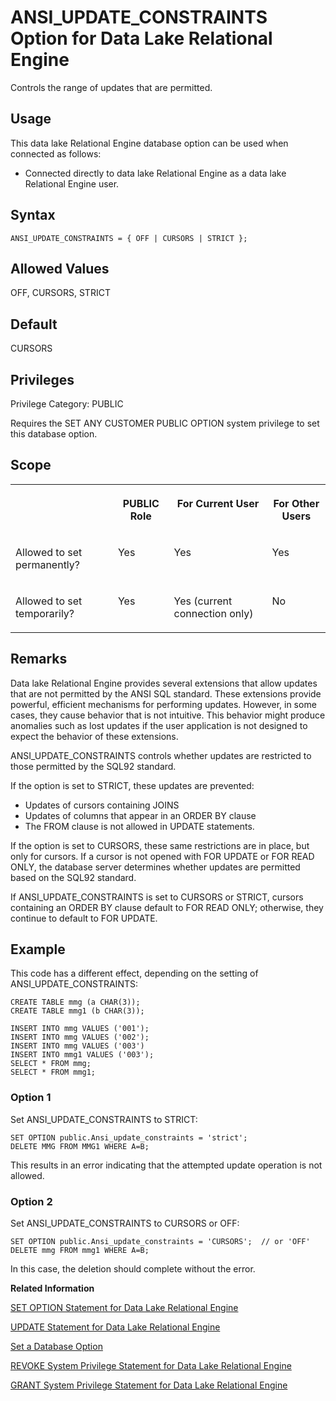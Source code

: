 <!-- loioa62d1d0684f21015aea99796080bc84e -->

# ANSI\_UPDATE\_CONSTRAINTS Option for Data Lake Relational Engine

Controls the range of updates that are permitted.



<a name="loioa62d1d0684f21015aea99796080bc84e__section_d3p_24q_znb"/>

## Usage

This data lake Relational Engine database option can be used when connected as follows:

-   Connected directly to data lake Relational Engine as a data lake Relational Engine user.



<a name="loioa62d1d0684f21015aea99796080bc84e__section_u1n_l5b_qkb"/>

## Syntax

```
ANSI_UPDATE_CONSTRAINTS = { OFF | CURSORS | STRICT };
```



<a name="loioa62d1d0684f21015aea99796080bc84e__iq_refso_344"/>

## Allowed Values

OFF, CURSORS, STRICT



<a name="loioa62d1d0684f21015aea99796080bc84e__iq_refso_345"/>

## Default

CURSORS



<a name="loioa62d1d0684f21015aea99796080bc84e__section_k3c_gxb_3qb"/>

## Privileges

Privilege Category: PUBLIC

Requires the SET ANY CUSTOMER PUBLIC OPTION system privilege to set this database option.



## Scope


<table>
<tr>
<th valign="top">

 

</th>
<th valign="top">

PUBLIC Role

</th>
<th valign="top">

For Current User

</th>
<th valign="top">

For Other Users

</th>
</tr>
<tr>
<td valign="top">

Allowed to set permanently?

</td>
<td valign="top">

Yes

</td>
<td valign="top">

Yes

</td>
<td valign="top">

Yes

</td>
</tr>
<tr>
<td valign="top">

Allowed to set temporarily?

</td>
<td valign="top">

Yes

</td>
<td valign="top">

Yes \(current connection only\)

</td>
<td valign="top">

No

</td>
</tr>
</table>



<a name="loioa62d1d0684f21015aea99796080bc84e__iq_refso_346"/>

## Remarks

Data lake Relational Engine provides several extensions that allow updates that are not permitted by the ANSI SQL standard. These extensions provide powerful, efficient mechanisms for performing updates. However, in some cases, they cause behavior that is not intuitive. This behavior might produce anomalies such as lost updates if the user application is not designed to expect the behavior of these extensions.

ANSI\_UPDATE\_CONSTRAINTS controls whether updates are restricted to those permitted by the SQL92 standard.

If the option is set to STRICT, these updates are prevented:

-   Updates of cursors containing JOINS
-   Updates of columns that appear in an ORDER BY clause
-   The FROM clause is not allowed in UPDATE statements.

If the option is set to CURSORS, these same restrictions are in place, but only for cursors. If a cursor is not opened with FOR UPDATE or FOR READ ONLY, the database server determines whether updates are permitted based on the SQL92 standard.

If ANSI\_UPDATE\_CONSTRAINTS is set to CURSORS or STRICT, cursors containing an ORDER BY clause default to FOR READ ONLY; otherwise, they continue to default to FOR UPDATE.



<a name="loioa62d1d0684f21015aea99796080bc84e__iq_refso_347"/>

## Example

This code has a different effect, depending on the setting of ANSI\_UPDATE\_CONSTRAINTS:

```
CREATE TABLE mmg (a CHAR(3));
CREATE TABLE mmg1 (b CHAR(3));
```

```
INSERT INTO mmg VALUES ('001');
INSERT INTO mmg VALUES ('002');
INSERT INTO mmg VALUES ('003')
INSERT INTO mmg1 VALUES ('003');
SELECT * FROM mmg;
SELECT * FROM mmg1;
```



### Option 1

Set ANSI\_UPDATE\_CONSTRAINTS to STRICT:

```
SET OPTION public.Ansi_update_constraints = 'strict';
DELETE MMG FROM MMG1 WHERE A=B;
```

This results in an error indicating that the attempted update operation is not allowed.



### Option 2

Set ANSI\_UPDATE\_CONSTRAINTS to CURSORS or OFF:

```
SET OPTION public.Ansi_update_constraints = 'CURSORS';  // or 'OFF'
DELETE mmg FROM mmg1 WHERE A=B;
```

In this case, the deletion should complete without the error.

**Related Information**  


[SET OPTION Statement for Data Lake Relational Engine](../080-sql-statements/set-option-statement-for-data-lake-relational-engine-a625da7.md "Changes options that affect the behavior of the database and its compatibility with Transact-SQL. Setting the value of an option can change the behavior for all users or an individual user, in either a temporary or permanent scope.")

[UPDATE Statement for Data Lake Relational Engine](../080-sql-statements/update-statement-for-data-lake-relational-engine-a628441.md "Modifies existing rows of a single table, or a view that contains only one table.")

[Set a Database Option](set-a-database-option-0dcb893.md "You set options with the SET OPTION statement.")

[REVOKE System Privilege Statement for Data Lake Relational Engine](../080-sql-statements/revoke-system-privilege-statement-for-data-lake-relational-engine-a3eadda.md "Removes specific system privileges from specific users and the right to administer the privilege.")

[GRANT System Privilege Statement for Data Lake Relational Engine](../080-sql-statements/grant-system-privilege-statement-for-data-lake-relational-engine-a3dfcb0.md "Grants specific system privileges to users or roles, with or without administrative rights.")

